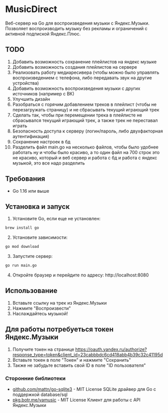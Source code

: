 # MusicDirect

Веб-сервер на Go для воспроизведения музыки с Яндекс.Музыки. Позволяет воспроизводить музыку без рекламы и ограничений с активной подпиской Яндекс.Плюс.

## TODO
1. Добавить возможность сохранение плейлистов на яндекс музыке
2. Добавить возможность создания плейлистов на сервере
3. Реализовать работу медиаресивера (чтобы можно было управлять воспроизведением с телефона, либо передавать звук на другие устройства)
4. Добавить возможность воспроизведения музыки с других источников (например с ВК)
5. Улучшить дизайн
6. Разобраться с горячим добавлением треков в плейлист (чтобы не перезагружать страницу) и не сбрасывать текущий играющий трек
7. Сделать так, чтобы при перемещении трека в плейлисте не сбрасывался текущий играющий трек, а также трек не переставал играть
8. Безопасность доступа к серверу (логин/пароль, либо двухфакторная аутентификация)
9. Сохранение настроек в бд
10. Разделить файл main.go на несколько файлов, чтобы было удобнее работать ну и чтобы было красиво, а то один файл на 700 строк это не красиво, который и веб сервер и работа с бд и работа с яндекс музыкой, это все надо разделить

## Требования

- Go 1.16 или выше

## Установка и запуск

1. Установите Go, если еще не установлен:
```bash
brew install go
```

2. Установите зависимости:
```bash
go mod download
```

3. Запустите сервер:
```bash
go run main.go
```

4. Откройте браузер и перейдите по адресу: http://localhost:8080

## Использование

1. Вставьте ссылку на трек из Яндекс.Музыки
2. Нажмите "Воспроизвести"
3. Наслаждайтесь музыкой!

## Для работы потребуеться токен Яндекс.Музыки

1. Получите токен на странице https://oauth.yandex.ru/authorize?response_type=token&client_id=23cabbbdc6cd418abb4b39c32c41195d
2. Вставьте токен в поле "Токен" и нажмите "Сохранить"
3. Также не забудьте вставить свой ID в поле "ID пользователя"

### Сторонние библиотеки
- [github.com/mattn/go-sqlite3](https://github.com/mattn/go-sqlite3) - MIT License
  SQLite драйвер для Go с поддержкой database/sql
- [pkg.botr.me/yamusic](https://pkg.botr.me/yamusic) - MIT License
  Клиент для работы с API Яндекс.Музыки

